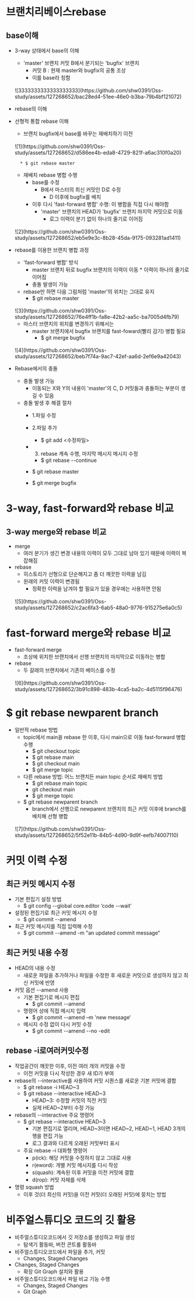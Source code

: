 # 브랜치리베이스rebase
## base이해
* 3-way 상태에서 base의 이해
    * 'master' 브랜치 커밋 B에서 분기되는 'bugfix' 브랜치
        * 커밋 B : 현재 master와 bugfix의 공통 조상
        * 이를 base라 칭함
    <br>
    ![3333333333333333333](https://github.com/shw0391/Oss-study/assets/127268652/bac28ed4-51ee-46e0-b3ba-79b4bf121072)

* rebase의  이해
* 선형적 통합 rebase 이해
    * 브랜치 bugfix에서 base를 바꾸는 재배치하기 이전
    <br>
    ![1](https://github.com/shw0391/Oss-study/assets/127268652/d586ee4b-eda8-4729-821f-a6ac310f0a20)

        * $ git rebase master
    * 재배치 rebase 병합 수행
        * base를 수정
            * B에서 마스터의 최신 커밋인 D로 수정
                * D 이후에 bugfix를 배치
        * 이후 다시 'fast-forward 병합’ 수행: 이 병합을 직접 다시 해야함
            * 'master' 브랜치의 HEAD가 'bugfix' 브랜치 마지막 커밋으로 이동
                * 로그 이력이 분기 없이 하나의 줄기로 이어짐
    <br>
    ![2](https://github.com/shw0391/Oss-study/assets/127268652/eb5e9e3c-8b28-45da-9175-093281ad1411)

* rebase를 이용한 브랜치 병합 과정
    * 'fast-forward 병합’ 방식
        *    master 브랜치 뒤로 bugfix 브랜치의 이력이 이동
            * 이력이 하나의 줄기로 이어짐
        * 충돌 발생이 가능
    *  rebase만 하면 다음 그림처럼 'master'의 위치는 그대로 유지
        * $ git rebase master
    <br>
    ![3](https://github.com/shw0391/Oss-study/assets/127268652/76e4ff1b-fa8e-42b2-aa5c-ba7005d4fb79)

    * 마스터 브랜치의 위치를 변경하기 위해서는
        * master 브랜치에서 bugfix 브랜치를 fast-foward(빨리 감기) 병합 필요
            * $ git merge bugfix
    <br>
    ![4](https://github.com/shw0391/Oss-study/assets/127268652/beb7f74a-9ac7-42ef-aa6d-2ef6e9a42043)

* Rebase에서의 충돌
    * 충돌 발생 가능
        * 이동되는 X와 Y의 내용이 'master'의 C, D 커밋들과 충돌하는 부분이 생길 수 있음
    * 충돌 발생 후 해결 절차
        * 1.파일 수정<br>
        * 2.파일 추가<br>
            * $ git add <수정파일>
        * 3. rebase 계속 수행, 마지막 메시지 메시지 수정
            * $ git rebase --continue
        * $ git rebase master
    
        * $ git merge bugfix
# 3-way, fast-forward와 rebase 비교
## 3-way merge와 rebase 비교
* merge
    * 여러 분기가 생긴 변경 내용의 이력이 모두 그대로 남아 있기 때문에 이력이 복잡해짐
* rebase
    * 히스토리가 선형으로 단순해지고 좀 더 깨끗한 이력을 남김
    * 원래의 커밋 이력이 변경됨
        * 정확한 이력을 남겨야 할 필요가 있을 경우에는 사용하면 안됨
    <br>
    ![5](https://github.com/shw0391/Oss-study/assets/127268652/c2ac6fa3-6ab5-48a0-9776-915275e6a0c5)

# fast-forward merge와 rebase 비교
* fast-forward merge
    * 조상에 위치한 브랜치에서 선행 브랜치의 마지막으로 이동하는 병합
* rebase
    * 두 갈래의 브랜치에서
    기존의 베이스를 수정
    <br>
    ![6](https://github.com/shw0391/Oss-study/assets/127268652/3b91c898-483b-4ca5-ba2c-4d5115f96476)

# $ git rebase newparent branch
* 일반적 rebase 방법
    * topic에서 main을 rebase 한 이후, 다시 main으로 이동 fast-forward 병합 수행
        * $ git checkout topic
        * $ git rebase main
        * $ git checkout main
        * $ git merge topic
    * 다른 rebase 방법: 어느 브랜치든 main topic 순서로 재배치 방법
        * $ git rebase main topic
        * git checkout main
        * $ git merge topic
    * $ git rebase newparent branch
        * branch에서 선행으로 newparent 브랜치의
        최근 커밋 이후에 branch를 배치해 선형 병합
    <br>
    ![7](https://github.com/shw0391/Oss-study/assets/127268652/5f52e11b-84b5-4d90-9d9f-eefb74007110)

# 커밋 이력 수정
## 최근 커밋 메시지 수정
* 기본 편집기 설정 방법
    * $ git config --global core.editor ‘code --wait’
* 설정된 편집기로 최근 커밋 메시지 수정
    * $ git commit --amend
* 최근 커밋 메시지를 직접 입력해 수정
    * $ git commit --amend -m "an updated commit message“
## 최근 커밋 내용 수정
* HEAD의 내용 수정
    * 새로운 파일을 추가하거나 파일을 수정한
    후 새로운 커밋으로 생성하지 않고 최신 커밋에 반영
* 커밋 옵션 --amend 사용
    * 기본 편집기로 메시지 편집
        * $ git commit --amend
    * 명령어 상에 직접 메시지 입력
        * $ git commit --amend
        –m 'new message‘
    * 메시지 수정 없이 다시 커밋 수정
        * $ git commit --amend --no
    -edit
## rebase -i로여러커밋수정
* 작업공간이 깨끗한 이후, 이전 여러 개의 커밋을 수정
    * 이전 커밋을 다시 작성한 경우 새 ID가 부여
* rebase의 --interactive를 사용하여 커밋 시퀀스를 새로운 기본 커밋에 결합
    * $ git rebase -i HEAD~3
    * $ git rebase --interactive HEAD~3
        * HEAD~3: 수정할 커밋의 직전 커밋
        * 실제 HEAD~2부터 수정 가능
* rebase의 --interactive 주요 명령어
    * $ git rebase --interactive HEAD~3
        * 기본 편집기로 열리며, HEAD~3이면 HEAD~2, HEAD~1, HEAD 3개의 행을 편집 가능
        * 로그 결과와 다르게 오래된 커밋부터 표시
    * 주요 rebase –i 대화형 명령어
        * p(ick): 해당 커밋을 수정하지 않고 그대로 사용
        * r(eword): 개별 커밋 메시지를 다시 작성
        * s(quash): 계속된 이후 커밋을 이전 커밋에 결합
        * d(rop): 커밋 자체를 삭제
* 명령 squash 방법
    * 이후 것(더 최신의 커밋)을 이전 커밋(더 오래된 커밋)에 뭉치는 방법
#  비주얼스튜디오 코드의 깃 활용
* 비주얼스튜디오코드에서 깃 저장소를 생성하고 파일 생성
    * 탐색기 활동바, 버전 콘트롤 활동바
* 비주얼스튜디오코드에서 파일을 추가, 커밋
    * Changes, Staged Changes
* Changes, Staged Changes
    * 확장 Git Graph 설치와 활용
* 비주얼스튜디오코드에서 파일 비교 기능 수행
    * Changes, Staged Changes
    * Git Graph
